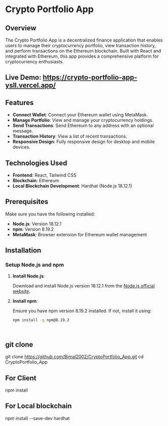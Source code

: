 # Crypto Portfolio App

## Overview

The Crypto Portfolio App is a decentralized finance application that enables users to manage their cryptocurrency portfolio, view transaction history, and perform transactions on the Ethereum blockchain. Built with React and integrated with Ethereum, this app provides a comprehensive platform for cryptocurrency enthusiasts.

## Live Demo: https://crypto-portfolio-app-ysll.vercel.app/

## Features

- **Connect Wallet**: Connect your Ethereum wallet using MetaMask.
- **Manage Portfolio**: View and manage your cryptocurrency holdings.
- **Send Transactions**: Send Ethereum to any address with an optional message.
- **Transaction History**: View a list of recent transactions.
- **Responsive Design**: Fully responsive design for desktop and mobile devices.

## Technologies Used

- **Frontend**: React, Tailwind CSS
- **Blockchain**: Ethereum
- **Local Blockchain Development**: Hardhat (Node.js 18.12.1)

## Prerequisites

Make sure you have the following installed:

- **Node.js**: Version 18.12.1
- **npm**: Version 8.19.2
- **MetaMask**: Browser extension for Ethereum wallet management

## Installation

### Setup Node.js and npm

1. **Install Node.js**:

   Download and install Node.js version 18.12.1 from the [Node.js official website](https://nodejs.org/en/download/releases/).

2. **Install npm**:

   Ensure you have npm version 8.19.2 installed. If not, install it using:

   ```bash
   npm install -g npm@8.19.2




## git clone

git clone https://github.com/Bimal2002/CryptoPortfolio_App.git
cd CryptoPortfolio_App

## For Client
npm install

## For Local blockchain
npm install --save-dev hardhat
